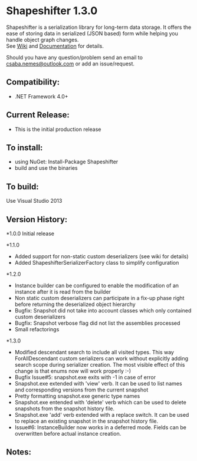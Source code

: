 Shapeshifter 1.3.0
============
Shapeshifter is a serialization library for long-term data storage. 
It offers the ease of storing data in serialized (JSON based) form while helping you handle object graph changes.    
See [Wiki](https://github.com/csnemes/shapeshifter/wiki) and [Documentation](https://github.com/csnemes/shapeshifter/tree/dev/Documentation/Help) for details.

Should you have any question/problem send an email to csaba.nemes@outlook.com or add an issue/request.

Compatibility:
---
  - .NET Framework 4.0+

Current Release:
---
  - This is the initial production release 

To install:
---
  - using NuGet: Install-Package Shapeshifter
  - build and use the binaries

To build:
---
Use Visual Studio 2013

Version History:
---
*1.0.0 
    Initial release
 
*1.1.0 
  - Added support for non-static custom deserializers (see wiki for details)
  - Added ShapeshifterSerializerFactory class to simplify configuration 
  
*1.2.0 
  - Instance builder can be configured to enable the modification of an instance after it is read from the builder  
  - Non static custom deserializers can participate in a fix-up phase right before returning the deserialized object hierarchy
  - Bugfix: Snapshot did not take into account classes which only contained custom deserializers
  - Bugfix: Snapshot verbose flag did not list the assemblies processed
  - Small refactorings 

*1.3.0
  - Modified descendant search to include all visited types. This way ForAllDescendant custom serializers can work without explicitly adding search scope during serializer creation. The most visible effect of this change is that enums now will work properly :-)
  - Bugfix Issue#5: snapshot.exe exits with -1 in case of error
  - Snapshot.exe extended with 'view' verb. It can be used to list names and corresponding versions from the current snapshot
  - Pretty formatting snapshot.exe generic type names  
  - Snapshot.exe entended with 'delete' verb which can be used to delete snapshots from the snapshot history file.
  - Snapshot.exe 'add' verb extended with a replace switch. It can be used to replace an existing snapshot in the snapshot history file.
  - Issue#6: InstanceBuilder now works in a deferred mode. Fields can be overwritten before actual instance creation.
  
Notes:
---

